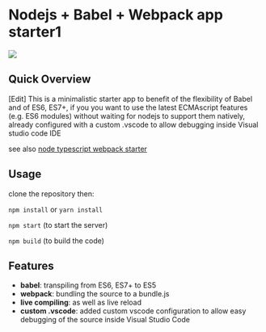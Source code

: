 # Nodejs + Babel + Webpack app starter1

<img src="https://i.imgur.com/JhZtz0M.gif" />
<!--<img src="https://i.imgur.com/n9uRVyk.gif" />-->

## Quick Overview

[Edit] This is a minimalistic starter app to benefit of the flexibility of Babel and of ES6, ES7+, if you you want to use the latest ECMAscript features (e.g. ES6 modules) without waiting for nodejs to support them natively, already configured with a custom .vscode to allow debugging inside Visual studio code IDE

see also [node typescript webpack starter](https://github.com/kinotto/node-typescript-webpack-starter)

## Usage

clone the repository then:

`npm install` or `yarn install`

`npm start` (to start the server)

`npm build` (to build the code)

## Features

- **babel**: transpiling from ES6, ES7+ to ES5
- **webpack**: bundling the source to a bundle.js
- **live compiling**: as well as live reload
- **custom .vscode**: added custom vscode configuration to allow easy debugging of the source inside Visual Studio Code




